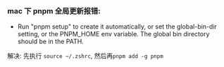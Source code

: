 ### mac 下 pnpm 全局更新报错:

- Run "pnpm setup" to create it automatically, or set the global-bin-dir setting, or the PNPM_HOME env variable. The global bin directory should be in the PATH.

解决: 先执行 `source ~/.zshrc`, 然后再`pnpm add -g pnpm`
